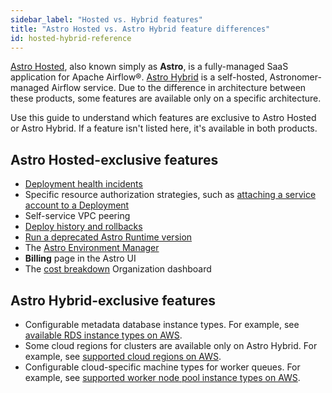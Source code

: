 ```yaml
---
sidebar_label: "Hosted vs. Hybrid features"
title: "Astro Hosted vs. Astro Hybrid feature differences"
id: hosted-hybrid-reference
---
```


[Astro Hosted](astro-architecture.md), also known simply as **Astro**, is a fully-managed SaaS application for Apache Airflow®. [Astro Hybrid](hybrid-overview.md) is a self-hosted, Astronomer-managed Airflow service. Due to the difference in architecture between these products, some features are available only on a specific architecture.

Use this guide to understand which features are exclusive to Astro Hosted or Astro Hybrid. If a feature isn't listed here, it's available in both products. 

## Astro Hosted-exclusive features

- [Deployment health incidents](deployment-health-incidents.md)
- Specific resource authorization strategies, such as [attaching a service account to a Deployment](https://www.astronomer.io/docs/astro/authorize-deployments-to-your-cloud?tab=gcp#setup)
- Self-service VPC peering
- [Deploy history and rollbacks](deploy-history.md)
- [Run a deprecated Astro Runtime version](upgrade-runtime.md#run-a-deprecated-astro-runtime-version)
- The [Astro Environment Manager](create-and-link-connections.md)
- **Billing** page in the Astro UI
- The [cost breakdown](organization-dashboard.md#cost-breakdown) Organization dashboard

## Astro Hybrid-exclusive features

- Configurable metadata database instance types. For example, see [available RDS instance types on AWS](resource-reference-aws-hybrid.md#supported-rds-instance-types).
- Some cloud regions for clusters are available only on Astro Hybrid. For example, see [supported cloud regions on AWS](resource-reference-aws-hybrid.md#supported-cluster-regions).
- Configurable cloud-specific machine types for worker queues. For example, see [supported worker node pool instance types on AWS](resource-reference-aws-hybrid.md#supported-worker-node-pool-instance-types).